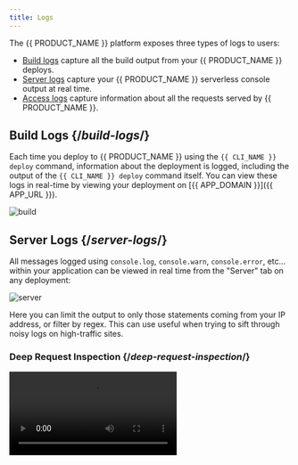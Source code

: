 ```yaml
---
title: Logs
---
```


The {{ PRODUCT_NAME }} platform exposes three types of logs to users:

- [Build logs](#section_build_logs) capture all the build output from your {{ PRODUCT_NAME }} deploys.
- [Server logs](#section_server_logs) capture your {{ PRODUCT_NAME }} serverless console output at real time.
- [Access logs](#section_access_logs) capture information about all the requests served by {{ PRODUCT_NAME }}.

## Build Logs {/*build-logs*/}

Each time you deploy to {{ PRODUCT_NAME }} using the `{{ CLI_NAME }} deploy` command, information about the deployment is logged, including the output of the `{{ CLI_NAME }} deploy` command itself. You can view these logs in real-time by viewing your deployment on [{{ APP_DOMAIN }}]({{ APP_URL }}).

![build](/images/logs/build.png)

## Server Logs {/*server-logs*/}

All messages logged using `console.log`, `console.warn`, `console.error`, etc... within your application can be viewed in real time from the "Server" tab on any deployment:

![server](/images/logs/server.png)

Here you can limit the output to only those statements coming from your IP address, or filter by regex. This can use useful when trying to sift through noisy logs on high-traffic sites.

### Deep Request Inspection {/*deep-request-inspection*/}

<Video src="https://www.youtube.com/watch?v=M0KPpX89nO4"/>

By enabling Deep Request Inspection in your environment, you can also see the headers and body of every request and response served by your application via the Layer0 serverless cloud. You can also see each upstream API request made by your application. To enable Deep Request Inspection, navigate to the environment in the Layer0 Developer Console, select the configuration tab, click "Edit" and enable "Deep Request Inspection" in the Debugging section.

![Deep Request Inspection](/images/logs/http-request-logging.png)

Finally, activate the new environment configuration and tail the server logs on any deployment to see detailed information about every request served by that deployment.

## Setting up Log Aggregation Tools {/*setting-up-log-aggregation-tools*/}

{{ PRODUCT_NAME }} saves its logs to Amazon S3. Most log aggregation tools are able to ingest logs from S3. We attempt to link to the docs that explain how to ingest logs from S3 for each popular log aggregation tool below. Even if your tool is not listed, there's a good chance it can ingest logs from S3.

- Sematext | [[Logagent docs]](https://sematext.com/docs/logagent/)
- Sumo Logic | [[S3 ingest docs]](https://help.sumologic.com/03Send-Data/Sources/02Sources-for-Hosted-Collectors/Amazon-Web-Services/AWS-S3-Source)
- AWS Athena | [[docs]](https://aws.amazon.com/blogs/big-data/analyzing-data-in-s3-using-amazon-athena/)
- Splunk | [[S3 ingest docs]](https://docs.splunk.com/Documentation/AddOns/released/AWS/S3)
- Loggly | [[S3 ingest docs]](https://documentation.solarwinds.com/en/Success_Center/loggly/Content/admin/s3-ingestion-auto.htm)

## Access Logs {/*access-logs*/}

{{ PRODUCT_NAME }} [Enterprise tier]({{ WWW_URL }}/pricing) customers can receive streaming access logs that capture information about each request served by {{ PRODUCT_NAME }}. To do so refer to the "Access Logs" tab:

![access](/images/logs/access.png)

Note that if you are not an Enterprise tier customer you will see a message to contact support to upgrade your account.

Access logs contain the following fields:

### timestamp {/*timestamp*/}

Millisecond resolution of the request start time in UNIX epoch.

### {{ PRODUCT_NAME_LOWER }} {/*layer0*/}

The application's {{ PRODUCT_NAME }} version processing this request.

### bld {/*bld*/}

The application's build number processing this request.

### eid {/*eid*/}

The active environment ID in {{ PRODUCT_NAME }}.

_Available since {{ PRODUCT_NAME }} v2.9.0._

### ev {/*ev*/}

The active environment version number.

### ip {/*ip*/}

IP of the most downstream client, determined either through XFF or by reading socket information.

### met {/*met*/}

HTTP method.

### hh {/*hh*/}

Host header as received from the downstream.

### url {/*url*/}

HTTP path.

### h2 {/*h2*/}

Flag indicating whether downstream connection is http/2 or not.

### psh {/*psh*/}

Flag indicating whether this request is an http/2 server-side push or not.

### code {/*code*/}

HTTP response status code.

### ic {/*ic*/}

Flag indicating whether this request was cacheable even in theory.

### cc {/*cc*/}

Country code per geo-location.

### s_rq {/*s_rq*/}

Size of the request in bytes.

### s_rs {/*s_rs*/}

Size of the response in bytes.

### ds {/*ds*/}

Destination, determined by split testing rules, if any; if no rules, the value is left as the default router.

### be {/*be*/}

Backend, determined by the routing rules. The names come from the `backends` structure exported from your `layer0.config.js` file.

### bk {/*bk*/}

Split testing bucket cookie value.

### zip {/*zip*/}

Flag indicating whether the response is compressed or not.

### rid {/*rid*/}

Unique request ID.

### waf {/*waf*/}

WAF security state: geo for geo blocking, bl for block list, dl-{list name} for dynamic lists
if the request was blocked; wl for allow list, by for bypass if the request was passed.

### sh {/*sh*/}

Flag indicating whether the request was shielded.

### dv {/*dv*/}

Device type desktop, smartphone, tablet, mobile.

### vn {/*vn*/}

Vendor: apple, microsoft, android.

### br {/*br*/}

Browser: chrome, safari, firefox.

### bot {/*bot*/}

Flag indicating whether the request was made by a bot.

### er {/*er*/}

Flag indicating whether the request was responded from edge (not true for cache hits, just for synthetic requests).

### clv {/*clv*/}

Cache level on which the request was responded or 0 if it was a miss.

### stl {/*stl*/}

Indicates if the response was stale or not (0, 1).

### done {/*done*/}

Flag indicating if the response has completed (analogous to 499 in Nginx).

### cs {/*cs*/}

[Caching status](/guides/caching#section_why_is_my_response_not_being_cached_) (why something was or wasn't cached).

### ct {/*ct*/}

Response content type.

### xmr {/*xmr*/}

Request header {{ HEADER_PREFIX }}-matched-routes, logs all routes matched and is required to order the routes table in caching metrics.

### rfr {/*rfr*/}

Referrer request header (note the misspelling per HTTP standard).

### ua {/*ua*/}

User agent.

### xmt {/*xmt*/}

Response [{{ HEADER_PREFIX }}-t](/guides/response_headers#section_structure_of_) header with different critical path timings.

### xut {/*xut*/}

Response {{ HEADER_PREFIX }}-user-t header with different user [performance](/guides/performance) metrics.

### xms {/*xms*/}

Response {{ HEADER_PREFIX }}-status header with different critical path status codes.

### pre {/*pre*/}

If {{ COOKIE_PREFIX }}\_prefetch parameter was specified value of 1, otherwise not present.

### ttl {/*ttl*/}

Time to live in seconds of the response if it was cached.

### uv {/*uv*/}

The response vary header received from upstream; it's sometimes different to what's sent downstream
as we inject user-agent in moov_deliver, but it's this value what actually splits the cache;
we don't have access to beresp from moov_log so we preserve it in req.

### bip {/*bip*/}

IP of the backend that responded to the request.

### hrid {/*hrid*/}

Request ID of the response hit in the cache. Corresponds to [`{{ HEADER_PREFIX }}-hit-request-id`](response_headers#section_general_headers) response header.
